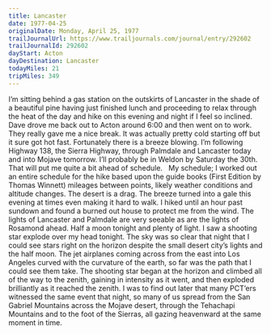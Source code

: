 ```yaml
---
title: Lancaster
date: 1977-04-25
originalDate: Monday, April 25, 1977
trailJournalUrl: https://www.trailjournals.com/journal/entry/292602
trailJournalId: 292602
dayStart: Acton
dayDestination: Lancaster
todayMiles: 21
tripMiles: 349
---
```

I’m sitting behind a gas station on the outskirts of Lancaster in the shade of a beautiful pine having just finished lunch and proceeding to relax through the heat of the day and hike on this evening and night if I feel so inclined. Dave drove me back out to Acton around 6:00 and then went on to work. They really gave me a nice break. It was actually pretty cold starting off but it sure got hot fast. Fortunately there is a breeze blowing. I’m following Highway 138, the Sierra Highway, through Palmdale and Lancaster today and into Mojave tomorrow. I’ll probably be in Weldon by Saturday the 30th. That will put me quite a bit ahead of schedule.   My schedule; I worked out an entire schedule for the hike based upon the guide books (First Edition by Thomas Winnett) mileages between points, likely weather conditions and altitude changes. The desert is a drag. The breeze turned into a gale this evening at times even making it hard to walk. I hiked until an hour past sundown and found a burned out house to protect me from the wind. The lights of Lancaster and Palmdale are very seeable as are the lights of Rosamond ahead. Half a moon tonight and plenty of light. I saw a shooting star explode over my head tonight. The sky was so clear that night that I could see stars right on the horizon despite the small desert city’s lights and the half moon. The jet airplanes coming across from the east into Los Angeles curved with the curvature of the earth, so far was the path that I could see them take. The shooting star began at the horizon and climbed all of the way to the zenith, gaining in intensity as it went, and then exploded brilliantly as it reached the zenith. I was to find out later that many PCT’ers witnessed the same event that night, so many of us spread from the San Gabriel Mountains across the Mojave desert, through the Tehachapi Mountains and to the foot of the Sierras, all gazing heavenward at the same moment in time.
